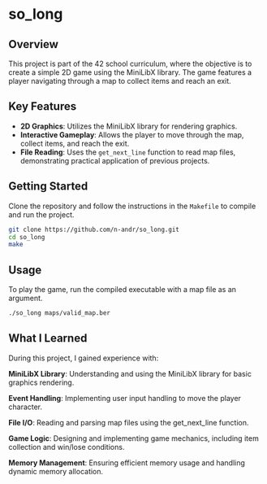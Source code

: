 # so_long

## Overview

This project is part of the 42 school curriculum, where the objective is to create a simple 2D game using the MiniLibX library. The game features a player navigating through a map to collect items and reach an exit.

## Key Features

- **2D Graphics**: Utilizes the MiniLibX library for rendering graphics.
- **Interactive Gameplay**: Allows the player to move through the map, collect items, and reach the exit.
- **File Reading**: Uses the `get_next_line` function to read map files, demonstrating practical application of previous projects.

## Getting Started

Clone the repository and follow the instructions in the `Makefile` to compile and run the project.

```bash
git clone https://github.com/n-andr/so_long.git
cd so_long
make
```

## Usage

To play the game, run the compiled executable with a map file as an argument.

```bash
./so_long maps/valid_map.ber
```

## What I Learned

During this project, I gained experience with:

**MiniLibX Library**: Understanding and using the MiniLibX library for basic graphics rendering.

**Event Handling**: Implementing user input handling to move the player character.

**File I/O**: Reading and parsing map files using the get_next_line function.

**Game Logic**: Designing and implementing game mechanics, including item collection and win/lose conditions.

**Memory Management**: Ensuring efficient memory usage and handling dynamic memory allocation.
